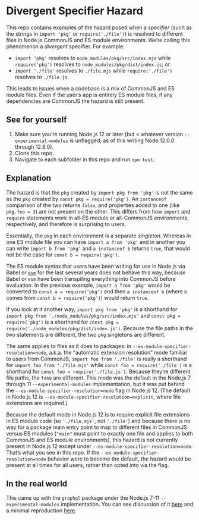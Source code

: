 # Divergent Specifier Hazard

This repo contains examples of the hazard posed when a _specifier_ (such as the strings in `import 'pkg'` or `require('./file')`) is resolved to different files in Node.js CommonJS and ES module environments. We’re calling this phenomenon a _divergent_ specifier. For example:

- `import 'pkg'` resolves to `node_modules/pkg/src/index.mjs` while `require('pkg')` resolves to `node_modules/pkg/dist/index.js`; or
- `import './file'` resolves to `./file.mjs` while `require('./file')` resolves to `./file.js`.

This leads to issues when a codebase is a mix of CommonJS and ES module files. Even if the user’s app is entirely ES module files, if any dependencies are CommonJS the hazard is still present.

## See for yourself

1. Make sure you’re running Node.js 12 or later (but < whatever version `--experimental-modules` is unflagged; as of this writing Node 12.0.0 through 12.8.0).
1. Clone this repo.
1. Navigate to each subfolder in this repo and run `npm test`.

## Explanation

The hazard is that the `pkg` created by `import pkg from 'pkg'` is not the same as the `pkg` created by `const pkg = require('pkg')`. An `instanceof` comparison of the two returns `false`, and properties added to one (like `pkg.foo = 3`) are not present on the other. This differs from how `import` and `require` statements work in all-ES module or all-CommonJS environments, respectively, and therefore is surprising to users.

Essentially, the `pkg` in each environment is a separate _singleton._ Whereas in one ES module file you can have `import a from 'pkg'` and in another you can write `import b from 'pkg'` and `a instanceof b` returns `true`, that would not be the case for `const b = require('pkg')`.

The ES module syntax that users have been writing for use in Node.js via Babel or [`esm`](https://github.com/standard-things/esm#readme) for the last several years does not behave this way, because Babel or `esm` have been transpiling everything into CommonJS before evaluation. In the previous example, `import a from 'pkg'` would be converted to `const a = require('pkg')` and then `a instanceof b` (where `b` comes from `const b = require('pkg')`) would return `true`.

If you look at it another way, `import pkg from 'pkg'` is a shorthand for `import pkg from './node_modules/pkg/src/index.mjs'` and `const pkg = require('pkg')` is a shorthand for `const pkg = require('./node_modules/pkg/dist/index.js')`. Because the file paths in the two statements are different, the two `pkg` singletons are different.

The same applies to files as it does to packages: in `--es-module-specifier-resolution=node`, a.k.a. the “automatic extension resolution” mode familiar to users from CommonJS, `import foo from './file'` is really a shorthand for `import foo from './file.mjs'` while `const foo = require('./file')` is a shorthand for `const foo = require('./file.js')`. Because they’re different file paths, the `foo`s are different. This mode was the default in the Node.js 7 through 11 `--experimental-modules` implementation, but it was put behind the `--es-module-specifier-resolution=node` flag in Node.js 12. (The default in Node.js 12 is `--es-module-specifier-resolution=explicit`, where file extensions are required.)

Because the default mode in Node.js 12 is to require explicit file extensions in ES module code (so `'./file.mjs'`, not `'./file'`) and because there is no way for a package main entry point to map to different files in CommonJS versus ES modules (`"main"` must point to exactly one file and applies to both CommonJS and ES module environments), this hazard is not currently present in Node.js 12 except under `--es-module-specifier-resolution=node`. That’s what you see in this repo. If the `--es-module-specifier-resolution=node` behavior were to become the default, the hazard would be present at all times for all users, rather than opted into via the flag.

## In the real world

This came up with the `graphql` package under the Node.js 7-11 `--experimental-modules` implementation. You can see discussion of it [here](https://github.com/graphql/graphql-js/issues/1479#issuecomment-416718578) and a minimal reproduction [here](https://github.com/Pokute/graphql-esm-bug).
